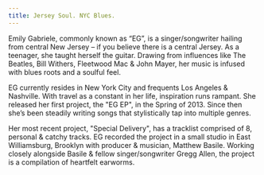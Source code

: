 ```yaml
---
title: Jersey Soul. NYC Blues.
---
```


Emily Gabriele, commonly known as “EG”, is a singer/songwriter hailing
from central New Jersey – if you believe there is a central Jersey. As
a teenager, she taught herself the guitar. Drawing from influences
like The Beatles, Bill Withers, Fleetwood Mac & John Mayer, her music
is infused with blues roots and a soulful feel.

EG currently resides in New York City and frequents Los Angeles &
Nashville. With travel as a constant in her life, inspiration runs
rampant. She released her first project, the "EG EP", in the Spring of 2013. Since then she’s been steadily writing songs that stylistically tap into multiple genres.

Her most recent project, "Special Delivery", has a tracklist comprised
of 8, personal & catchy tracks. EG recorded the project in a small
studio in East Williamsburg, Brooklyn with producer & musician,
Matthew Basile. Working closely alongside Basile & fellow
singer/songwriter Gregg Allen, the project is a compilation of
heartfelt earworms.
